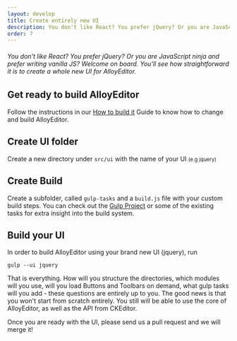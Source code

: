 ```yaml
---
layout: develop
title: Create entirely new UI
description: You don't like React? You prefer jQuery? Or you are JavaScript ninja and prefer writing vanilla JS? Welcome on board. You'll see how straightforward it is to create a whole new UI for AlloyEditor.
order: 7
---
```


###### You don't like React? You prefer jQuery? Or you are JavaScript ninja and prefer writing vanilla JS? Welcome on board. You'll see how straightforward it is to create a whole new UI for AlloyEditor.

<article id="article1">

## Get ready to build AlloyEditor

Follow the instructions in our <a href="guids/how_to_build_it">How to build it</a> Guide to know how to change and build AlloyEditor.

</article>

<article id="article2">

## Create UI folder

Create a new directory under <code>src/ui</code> with the name of your UI <small>(e.g jquery)</small>

</article>

<article id="article3">

## Create Build

Create a subfolder, called <code>gulp-tasks</code> and a <code>build.js</code> file with your custom build steps. You can check out the [Gulp Project](http://gulpjs.com/) or some of the existing tasks for extra insight into the build system.

</article>

<article id="article4">

## Build your UI

<span class="code-header">In order to build AlloyEditor using your brand new UI (jquery), run</span>

```text/x-sh
gulp --ui jquery
```

That is everything. How will you structure the directories, which modules will you use, will you load Buttons and Toolbars on demand, what gulp tasks will you add - these questions are entirely up to you. The good news is that you won't start from scratch entirely. You still will be able to use the core of AlloyEditor, as well as the API from CKEditor.

Once you are ready with the UI, please send us a pull request and we will merge it!

</article>